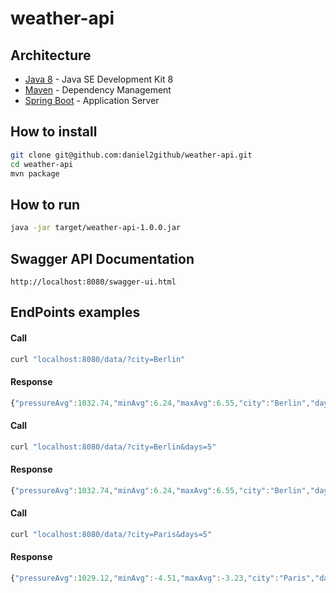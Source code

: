 # weather-api

## Architecture

* [Java 8](https://www.oracle.com/technetwork/java/javase/downloads/jdk8-downloads-2133151.html) - Java SE Development Kit 8
* [Maven](https://maven.apache.org/) - Dependency Management
* [Spring Boot](https://spring.io/projects/spring-boot) - Application Server

## How to install
```sh
git clone git@github.com:daniel2github/weather-api.git
cd weather-api
mvn package
```
## How to run
```sh
java -jar target/weather-api-1.0.0.jar
```
## Swagger API Documentation
```
http://localhost:8080/swagger-ui.html
```

## EndPoints examples

#### Call
```sh
curl "localhost:8080/data/?city=Berlin"
```
#### Response
```js
{"pressureAvg":1032.74,"minAvg":6.24,"maxAvg":6.55,"city":"Berlin","days":3,"unit":"metric","errorMessage":null}
```

#### Call
```sh
curl "localhost:8080/data/?city=Berlin&days=5"
```
#### Response
```js
{"pressureAvg":1032.74,"minAvg":6.24,"maxAvg":6.55,"city":"Berlin","days":3,"unit":"metric","errorMessage":null}
```

#### Call
```sh
curl "localhost:8080/data/?city=Paris&days=5"
```
#### Response
```js
{"pressureAvg":1029.12,"minAvg":-4.51,"maxAvg":-3.23,"city":"Paris","days":3,"unit":"metric","errorMessage":null}
```

